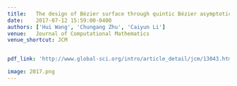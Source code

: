 ```yaml
---
title:   The design of Bézier surface through quintic Bézier asymptotic quadrilateral
date:    2017-07-12 15:59:00-0400
authors: ['Hui Wang', 'Chungang Zhu', 'Caiyun Li']
venue:   Journal of Computational Mathematics
venue_shortcut: JCM


pdf_link: 'http://www.global-sci.org/intro/article_detail/jcm/13043.html'

image: 2017.png
---
```


<!-- pdf_link: 'https://wwmore.github.io/hwang/assets/pub/2018jcm.pdf' -->
